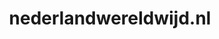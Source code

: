 ---
layout: post
title: "nederlandwereldwijd.nl"
internal_url: "/dutchgov/nederlandwereldwijd.nl.html"
subdomains_count: 14
all_subdomains_count: 26
urls_count: 12
ssl_rank: 0
http_rank: 66.083333333333
url_link: /data/nederlandwereldwijd.nl/urls.txt
all_subdomains_link: /data/nederlandwereldwijd.nl/all_subdomains.txt
subdomains_link: /data/nederlandwereldwijd.nl/subdomains.txt
categories: dutchgov
---